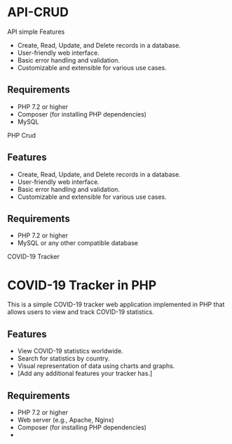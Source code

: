 # API-CRUD
API simple
Features

- Create, Read, Update, and Delete records in a database.
- User-friendly web interface.
- Basic error handling and validation.
- Customizable and extensible for various use cases.

## Requirements

- PHP 7.2 or higher
- Composer (for installing PHP dependencies)
- MySQL


PHP Crud
## Features

- Create, Read, Update, and Delete records in a database.
- User-friendly web interface.
- Basic error handling and validation.
- Customizable and extensible for various use cases.

## Requirements

- PHP 7.2 or higher
- MySQL or any other compatible database


COVID-19 Tracker

# COVID-19 Tracker in PHP

This is a simple COVID-19 tracker web application implemented in PHP that allows users to view and track COVID-19 statistics.

## Features

- View COVID-19 statistics worldwide.
- Search for statistics by country.
- Visual representation of data using charts and graphs.
- [Add any additional features your tracker has.]

## Requirements

- PHP 7.2 or higher
- Web server (e.g., Apache, Nginx)
- Composer (for installing PHP dependencies)
-
